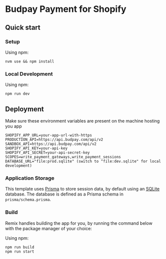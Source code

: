 # Budpay Payment for Shopify

## Quick start

### Setup

Using npm:

```shell
nvm use && npm install
```

### Local Development

Using npm:

```shell
npm run dev
```

## Deployment

Make sure these environment variables are present on the machine hosting you app

```shell
SHOPIFY_APP_URL=your-app-url-with-https
PRODUCTION_API=https://api.budpay.com/api/v2
SANDBOX_API=https://api.budpay.com/api/v2
SHOPIFY_API_KEY=your-api-key
SHOPIFY_API_SECRET=your-api-secret-key
SCOPES=write_payment_gateways,write_payment_sessions
DATABASE_URL="file:prod.sqlite" (switch to "file:dev.sqlite" for local development)
```

### Application Storage

This template uses [Prisma](https://www.prisma.io/) to store session data, by default using an [SQLite](https://www.sqlite.org/index.html) database.
The database is defined as a Prisma schema in `prisma/schema.prisma`.

### Build

Remix handles building the app for you, by running the command below with the package manager of your choice:

Using npm:

```shell
npm run build
npm run start
```
